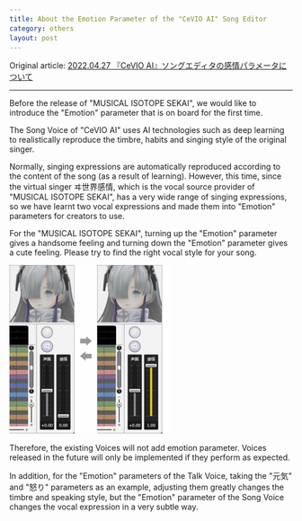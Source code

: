 ```yaml
---
title: About the Emotion Parameter of the "CeVIO AI" Song Editor
category: others
layout: post
---
```

Original article: [2022.04.27 『CeVIO AI』ソングエディタの感情パラメータについて](https://cevio.jp/archives/17155/)

---

Before the release of "MUSICAL ISOTOPE SEKAI", we would like to introduce the "Emotion" parameter that is on board for the first time.

The Song Voice of "CeVIO AI" uses AI technologies such as deep learning to realistically reproduce the timbre, habits and singing style of the original singer.

Normally, singing expressions are automatically reproduced according to the content of the song (as a result of learning). However, this time, since the virtual singer ヰ世界感情, which is the vocal source provider of "MUSICAL ISOTOPE SEKAI", has a very wide range of singing expressions, so we have learnt two vocal expressions and made them into "Emotion" parameters for creators to use.

For the "MUSICAL ISOTOPE SEKAI", turning up the "Emotion" parameter gives a handsome feeling and turning down the "Emotion" parameter gives a cute feeling. Please try to find the right vocal style for your song.

![emotion in song editor](images/emotion_in_song_editor.png)

Therefore, the existing Voices will not add emotion parameter. Voices released in the future will only be implemented if they perform as expected.

In addition, for the "Emotion" parameters of the Talk Voice, taking the "元気" and "怒り" parameters as an example, adjusting them greatly changes the timbre and speaking style, but the "Emotion" parameter of the Song Voice changes the vocal expression in a very subtle way.
